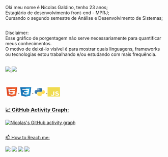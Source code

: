Olá meu nome é Nícolas Galdino, tenho 23 anos;<br>
Estagiário de desenvolvimento front-end - MPRJ;<br>
Cursando o segundo semestre de Análise e Desenvolvimento de Sistemas;<br>

##

Disclaimer:<br>
Esse gráfico de porgentagem não serve necessariamente para quantificar meus conhecimentos.<br>
O motivo de deixá-lo visível é para mostrar quais linguagens, frameworks ou tecnologias estou trabalhando e/ou estudando com mais frequência.<br>

##
 
  <a href="https://github.com/nicolasgaldino">
  <img height="180em" src="https://github-readme-stats.vercel.app/api/top-langs/?username=nicolasgaldino&layout=compact&langs_count=7&theme=dark"/>
  <img height="180em" src="https://github-readme-stats.vercel.app/api?username=nicolasgaldino&show_icons=true&theme=dark&include_all_commits=true&count_private=true"/>
  
##

<div style="display: inline_block"><br>
  <img align="center" alt="HTML" height="30" width="40" src="https://raw.githubusercontent.com/devicons/devicon/master/icons/html5/html5-original.svg">
  <img align="center" alt="CSS" height="30" width="40" src="https://raw.githubusercontent.com/devicons/devicon/master/icons/css3/css3-original.svg">
  <img align="center" alt="Python" height="30" width="40" src="https://raw.githubusercontent.com/devicons/devicon/master/icons/python/python-original.svg">
  <img align="center" alt="Js" height="30" width="40" src="https://raw.githubusercontent.com/devicons/devicon/master/icons/javascript/javascript-plain.svg">
</div>
  
##
  
  ### 📈 GitHub Activity Graph:
![Nícolas's GitHub activity graph](https://activity-graph.herokuapp.com/graph?username=nicolasgaldino&hide_border=true&theme=redical)
  
##
 📫 How to Reach me:
<div>
  <a href="https://www.linkedin.com/in/nícolas-galdino-esmael-8370ab199" target="_blank"><img src="https://img.shields.io/badge/LinkedIn-0077B5?style=for-the-badge&logo=linkedin&logoColor=white" target="_blank"></a>
  <a href = "https://twitter.com/galdino_esmael"><img src="https://img.shields.io/badge/Twitter-1DA1F2?style=for-the-badge&logo=twitter&logoColor=white" target="_blank"></a>
  <a href = "mailto:nicolasesmael1998@gmail.com"><img src="https://img.shields.io/badge/Gmail-D14836?style=for-the-badge&logo=gmail&logoColor=white" target="_blank"></a>
  <a href="https://api.whatsapp.com/send?phone=+5521974903005" alt="Connect on Whatsapp"> <img src="https://img.shields.io/badge/WHATSAPP-%2325D366.svg?&style=for-the-badge&logo=whatsapp&logoColor=white" /></a>
 
</div>
